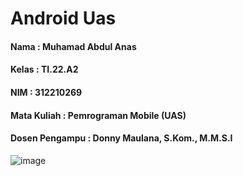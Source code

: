 # Android Uas

#### Nama            : Muhamad Abdul Anas
#### Kelas           : TI.22.A2
#### NIM             : 312210269
#### Mata Kuliah     : Pemrograman Mobile (UAS)
#### Dosen Pengampu  : Donny Maulana, S.Kom., M.M.S.I

![image](https://github.com/muhamadabdulanas/Android-UTS/assets/115569493/be4934e1-e230-49bc-8f2b-874e4e0b1c44)

